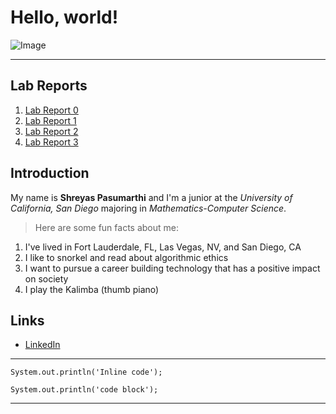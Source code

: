 # Hello, world!
![Image](https://media-exp1.licdn.com/dms/image/C5616AQE0Um6qdrp35A/profile-displaybackgroundimage-shrink_350_1400/0/1661916433626?e=1669852800&v=beta&t=BDGCfl1Dy7-UPU9LQF--_H8F1io3lQIJCG4kXCt1Btg)

---
## Lab Reports
1. [Lab Report 0](https://shreyaspasumarthi.github.io/cse15l-lab-reports/lab-report-1-week-0.html)
2. [Lab Report 1](https://shreyaspasumarthi.github.io/cse15l-lab-reports/lab-report-1-week1.html)
3. [Lab Report 2](https://shreyaspasumarthi.github.io/cse15l-lab-reports/lab-report-2-week3.html)
4. [Lab Report 3](https://shreyaspasumarthi.github.io/cse15l-lab-reports/lab-report-1-week5.html)

## Introduction
My name is **Shreyas Pasumarthi** and I'm a junior at the *University of California, San Diego* majoring in *Mathematics-Computer Science*.

> Here are some fun facts about me:
1. I've lived in Fort Lauderdale, FL, Las Vegas, NV, and San Diego, CA
2. I like to snorkel and read about algorithmic ethics
3. I want to pursue a career building technology that has a positive impact on society
4. I play the Kalimba (thumb piano)

## Links
* [LinkedIn](https://www.linkedin.com/in/shreyaspasumarthi/)

---
`System.out.println('Inline code');`
```
System.out.println('code block');
```
---
